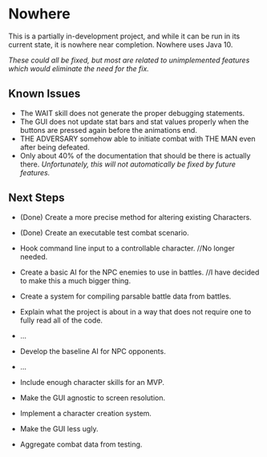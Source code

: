 # Nowhere
This is a partially in-development project, and while it can be run in its current state, it is nowhere near completion.
Nowhere uses Java 10.

*These could all be fixed, but most are related to unimplemented features which would eliminate the need for the fix.*
## Known Issues

* The WAIT skill does not generate the proper debugging statements.
* The GUI does not update stat bars and stat values properly when the buttons are pressed again before the animations end.
* THE ADVERSARY somehow able to initiate combat with THE MAN even after being defeated.
* Only about 40% of the documentation that should be there is actually there. *Unfortunately, this will not automatically be fixed by future features.*

## Next Steps

* (Done) Create a more precise method for altering existing Characters.
* (Done) Create an executable test combat scenario.

* Hook command line input to a controllable character. //No longer needed.
* Create a basic AI for the NPC enemies to use in battles. //I have decided to make this a much bigger thing.

* Create a system for compiling parsable battle data from battles.
* Explain what the project is about in a way that does not require one to fully read all of the code.
* ...
* Develop the baseline AI for NPC opponents.
* ...
* Include enough character skills for an MVP.
* Make the GUI agnostic to screen resolution.
* Implement a character creation system.
* Make the GUI less ugly.
* Aggregate combat data from testing.